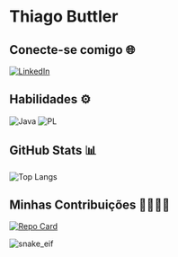 # Thiago Buttler

## Conecte-se comigo 🌐
[![LinkedIn](https://img.shields.io/badge/LinkedIn-0077B5?style=for-the-badge&logo=linkedin&logoColor=white)](https://www.linkedin.com/in/thiago-buttler/)

## Habilidades ⚙️
![Java](https://img.shields.io/badge/java-%23ED8B00.svg?style=for-the-badge&logo=openjdk&logoColor=white) 
![PL](https://img.shields.io/badge/PL%2FSQL-FFFFFF?style=for-the-badge&logo=oracle&logoColor=FF0000&labelColor=FFFFFF&color=FF0000)

## GitHub Stats 📊
![Top Langs](https://github-readme-stats-git-masterrstaa-rickstaa.vercel.app/api/top-langs/?username=thiagobuttler&layout=compact&bg_color=000&border_color=00FFFF&title_color=00FFFF&text_color=FFF)

## Minhas Contribuições 🫱🏻‍🫲🏻
[![Repo Card](https://github-readme-stats.vercel.app/api/pin/?username=thiagobuttler&repo=ProjetoA3PrimeiroSemestre&bg_color=000&border_color=00FFFF&show_icons=true&icon_color=30A3DC&title_color=00FFFF&text_color=FFF)](https://github.com/thiagobuttler/ProjetoA3PrimeiroSemestre)

![snake_eif](https://github.com/thiagobuttler/thiagobuttler/blob/output/github-contribution-grid-snake.svg)
